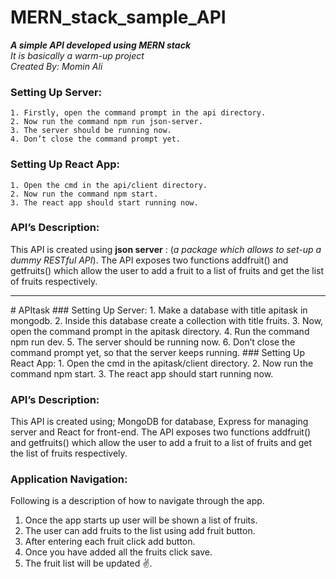 # MERN_stack_sample_API
***A simple API developed using MERN stack***<br>
*It is basically a warm-up project*<br>
*Created By: Momin Ali*
### Setting Up Server:
	1. Firstly, open the command prompt in the api directory.
	2. Now run the command npm run json-server.
	3. The server should be running now.
	4. Don’t close the command prompt yet.

### Setting Up React App:
	1. Open the cmd in the api/client directory.
	2. Now run the command npm start.
	3. The react app should start running now.
 
### API’s Description:
This API is created using **json server** : (*a package which allows to set-up a dummy RESTful API*). The API exposes two functions addfruit() and getfruits() which allow the user to add a fruit to a list of fruits and get the list of fruits respectively.

<hr>
# APItask 
### Setting Up Server:
1.	Make a database with title apitask in mongodb.
2.	Inside this database create a collection with title fruits.
3.	Now, open the command prompt in the apitask directory.
4.	Run the command npm run dev.
5.	The server should be running now.
6.	Don’t close the command prompt yet, so that the server keeps running.
### Setting Up React App:
1.	Open the cmd in the apitask/client directory.
2.	Now run the command npm start.
3.	The react app should start running now.

### API’s Description:
This API is created using; MongoDB for database, Express for managing server and React for front-end. The API exposes two functions addfruit() and getfruits() which allow the user to add a fruit to a list of fruits and get the list of fruits respectively.

### Application Navigation:
Following is a description of how to navigate through the app.
1.	Once the app starts up user will be shown a list of fruits.
2.	The user can add fruits to the list using add fruit button. 
3.	After entering each fruit click add button.
4.	Once you have added all the fruits click save.
5.	The fruit list will be updated ✌.




